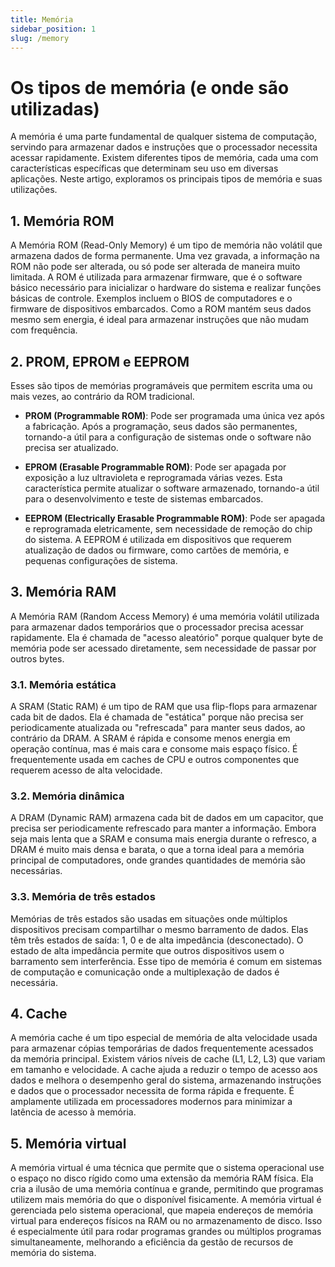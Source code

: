 ```yaml
---
title: Memória
sidebar_position: 1
slug: /memory
---
```


# Os tipos de memória (e onde são utilizadas)

A memória é uma parte fundamental de qualquer sistema de computação, servindo
para armazenar dados e instruções que o processador necessita acessar
rapidamente. Existem diferentes tipos de memória, cada uma com características
específicas que determinam seu uso em diversas aplicações. Neste artigo,
exploramos os principais tipos de memória e suas utilizações.

## 1. Memória ROM

A Memória ROM (Read-Only Memory) é um tipo de memória não volátil que armazena
dados de forma permanente. Uma vez gravada, a informação na ROM não pode ser
alterada, ou só pode ser alterada de maneira muito limitada. A ROM é utilizada
para armazenar firmware, que é o software básico necessário para inicializar o
hardware do sistema e realizar funções básicas de controle. Exemplos incluem o
BIOS de computadores e o firmware de dispositivos embarcados. Como a ROM mantém
seus dados mesmo sem energia, é ideal para armazenar instruções que não mudam
com frequência.

## 2. PROM, EPROM e EEPROM

Esses são tipos de memórias programáveis que permitem escrita uma ou mais
vezes, ao contrário da ROM tradicional.

- **PROM (Programmable ROM)**: Pode ser programada uma única vez após a
  fabricação. Após a programação, seus dados são permanentes, tornando-a útil
  para a configuração de sistemas onde o software não precisa ser atualizado.

- **EPROM (Erasable Programmable ROM)**: Pode ser apagada por exposição a luz
  ultravioleta e reprogramada várias vezes. Esta característica permite
  atualizar o software armazenado, tornando-a útil para o desenvolvimento e
  teste de sistemas embarcados.

- **EEPROM (Electrically Erasable Programmable ROM)**: Pode ser apagada e
  reprogramada eletricamente, sem necessidade de remoção do chip do sistema. A
  EEPROM é utilizada em dispositivos que requerem atualização de dados ou
  firmware, como cartões de memória, e pequenas configurações de sistema.

## 3. Memória RAM

A Memória RAM (Random Access Memory) é uma memória volátil utilizada para
armazenar dados temporários que o processador precisa acessar rapidamente. Ela
é chamada de "acesso aleatório" porque qualquer byte de memória pode ser
acessado diretamente, sem necessidade de passar por outros bytes.

### 3.1. Memória estática

A SRAM (Static RAM) é um tipo de RAM que usa flip-flops para armazenar cada bit
de dados. Ela é chamada de "estática" porque não precisa ser periodicamente
atualizada ou "refrescada" para manter seus dados, ao contrário da DRAM. A SRAM
é rápida e consome menos energia em operação contínua, mas é mais cara e
consome mais espaço físico. É frequentemente usada em caches de CPU e outros
componentes que requerem acesso de alta velocidade.

### 3.2. Memória dinâmica

A DRAM (Dynamic RAM) armazena cada bit de dados em um capacitor, que precisa
ser periodicamente refrescado para manter a informação. Embora seja mais lenta
que a SRAM e consuma mais energia durante o refresco, a DRAM é muito mais densa
e barata, o que a torna ideal para a memória principal de computadores, onde
grandes quantidades de memória são necessárias.

### 3.3. Memória de três estados

Memórias de três estados são usadas em situações onde múltiplos dispositivos
precisam compartilhar o mesmo barramento de dados. Elas têm três estados de
saída: 1, 0 e de alta impedância (desconectado). O estado de alta impedância
permite que outros dispositivos usem o barramento sem interferência. Esse tipo
de memória é comum em sistemas de computação e comunicação onde a multiplexação
de dados é necessária.

## 4. Cache

A memória cache é um tipo especial de memória de alta velocidade usada para
armazenar cópias temporárias de dados frequentemente acessados da memória
principal. Existem vários níveis de cache (L1, L2, L3) que variam em tamanho e
velocidade. A cache ajuda a reduzir o tempo de acesso aos dados e melhora o
desempenho geral do sistema, armazenando instruções e dados que o processador
necessita de forma rápida e frequente. É amplamente utilizada em processadores
modernos para minimizar a latência de acesso à memória.

## 5. Memória virtual

A memória virtual é uma técnica que permite que o sistema operacional use o
espaço no disco rígido como uma extensão da memória RAM física. Ela cria a
ilusão de uma memória contínua e grande, permitindo que programas utilizem mais
memória do que o disponível fisicamente. A memória virtual é gerenciada pelo
sistema operacional, que mapeia endereços de memória virtual para endereços
físicos na RAM ou no armazenamento de disco. Isso é especialmente útil para
rodar programas grandes ou múltiplos programas simultaneamente, melhorando a
eficiência da gestão de recursos de memória do sistema.
